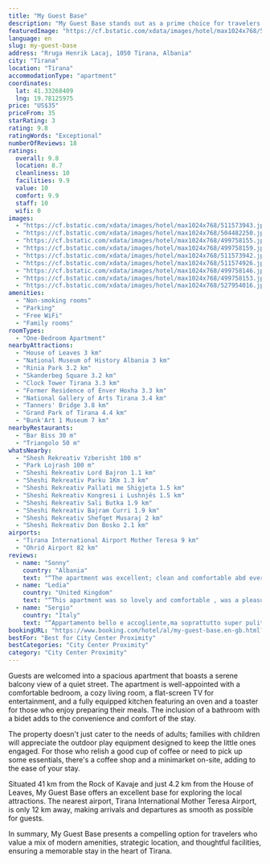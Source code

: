 ```yaml
---
title: "My Guest Base"
description: "My Guest Base stands out as a prime choice for travelers seeking a blend of comfort and convenience in Tirana."
featuredImage: "https://cf.bstatic.com/xdata/images/hotel/max1024x768/511573943.jpg?k=3bca3046d8bbee50b3cb41dbdead23870cb50f5162073cef5ba2451489ac5af8&o=&hp=1"
language: en
slug: my-guest-base
address: "Rruga Henrik Lacaj, 1050 Tirana, Albania"
city: "Tirana"
location: "Tirana"
accommodationType: "apartment"
coordinates:
  lat: 41.33268409
  lng: 19.78125975
price: "US$35"
priceFrom: 35
starRating: 3
rating: 9.8
ratingWords: "Exceptional"
numberOfReviews: 18
ratings:
  overall: 9.8
  location: 8.7
  cleanliness: 10
  facilities: 9.9
  value: 10
  comfort: 9.9
  staff: 10
  wifi: 0
images:
  - "https://cf.bstatic.com/xdata/images/hotel/max1024x768/511573943.jpg?k=3bca3046d8bbee50b3cb41dbdead23870cb50f5162073cef5ba2451489ac5af8&o=&hp=1"
  - "https://cf.bstatic.com/xdata/images/hotel/max1024x768/504482250.jpg?k=e339b3bf11a906cad8c8bf5c6886b414f4729a1852d19ee17baf1a2b3460bc0c&o=&hp=1"
  - "https://cf.bstatic.com/xdata/images/hotel/max1024x768/499758155.jpg?k=4b7e58efa092abe3acc2fb512f468f61ae8b37b8803306b65d4fe43857da1a10&o=&hp=1"
  - "https://cf.bstatic.com/xdata/images/hotel/max1024x768/499758159.jpg?k=3101c33d8be2f91644b499213db1aff6ea7cc13b89e4213560b98799d203e097&o=&hp=1"
  - "https://cf.bstatic.com/xdata/images/hotel/max1024x768/511573942.jpg?k=5414ea4d8be9e4c4ec714e0ad16c7911d92c5efbe5514a0cb596a3229c7bda6b&o=&hp=1"
  - "https://cf.bstatic.com/xdata/images/hotel/max1024x768/511574926.jpg?k=953cbe7a3d06073d626f090f2d84706cf4f6347835987e7cd760e2750b9104c2&o=&hp=1"
  - "https://cf.bstatic.com/xdata/images/hotel/max1024x768/499758146.jpg?k=d2f52609a7ebdf572acf3400c85240870e82247b51ece41053dc24853877ca9f&o=&hp=1"
  - "https://cf.bstatic.com/xdata/images/hotel/max1024x768/499758153.jpg?k=1ed14e819fbf7f7e3e61147b33503656ab192f722dc8138957366465f2aca4a2&o=&hp=1"
  - "https://cf.bstatic.com/xdata/images/hotel/max1024x768/527954016.jpg?k=54ecff314a559490065e6b20e8fe6a9e807e3a74b8f3b647ca54e7fa03ba1860&o=&hp=1"
amenities:
  - "Non-smoking rooms"
  - "Parking"
  - "Free WiFi"
  - "Family rooms"
roomTypes:
  - "One-Bedroom Apartment"
nearbyAttractions:
  - "House of Leaves 3 km"
  - "National Museum of History Albania 3 km"
  - "Rinia Park 3.2 km"
  - "Skanderbeg Square 3.2 km"
  - "Clock Tower Tirana 3.3 km"
  - "Former Residence of Enver Hoxha 3.3 km"
  - "National Gallery of Arts Tirana 3.4 km"
  - "Tanners' Bridge 3.8 km"
  - "Grand Park of Tirana 4.4 km"
  - "Bunk'Art 1 Museum 7 km"
nearbyRestaurants:
  - "Bar Biss 30 m"
  - "Triangolo 50 m"
whatsNearby:
  - "Shesh Rekreativ Yzberisht 100 m"
  - "Park Lojrash 100 m"
  - "Sheshi Rekreativ Lord Bajron 1.1 km"
  - "Sheshi Rekreativ Parku 1Km 1.3 km"
  - "Sheshi Rekreativ Pallati me Shigjeta 1.5 km"
  - "Sheshi Rekreativ Kongresi i Lushnjës 1.5 km"
  - "Sheshi Rekreativ Sali Butka 1.9 km"
  - "Sheshi Rekreativ Bajram Curri 1.9 km"
  - "Sheshi Rekreativ Shefqet Musaraj 2 km"
  - "Sheshi Rekreativ Don Bosko 2.1 km"
airports:
  - "Tirana International Airport Mother Teresa 9 km"
  - "Ohrid Airport 82 km"
reviews:
  - name: "Sonny"
    country: "Albania"
    text: "“The apartment was excellent; clean and comfortable abd everything you needed was in it. Location was perfect so you can have easy access to the center, main road and airport. Staff was high class in everything and very helpful”"
  - name: "Ledia"
    country: "United Kingdom"
    text: "“This apartment was so lovely and comfortable , was a pleasure to spend a weekend here , I had everything that a house needs ! The neighbourhood was so busy and full with activity! I will definitely come back here !”"
  - name: "Sergio"
    country: "Italy"
    text: "“Appartamento bello e accogliente,ma soprattutto super pulito”"
bookingURL: "https://www.booking.com/hotel/al/my-guest-base.en-gb.html?aid=8035640"
bestFor: "Best for City Center Proximity"
bestCategories: "City Center Proximity"
category: "City Center Proximity"
---
```


Guests are welcomed into a spacious apartment that boasts a serene balcony view of a quiet street. The apartment is well-appointed with a comfortable bedroom, a cozy living room, a flat-screen TV for entertainment, and a fully equipped kitchen featuring an oven and a toaster for those who enjoy preparing their meals. The inclusion of a bathroom with a bidet adds to the convenience and comfort of the stay.

The property doesn't just cater to the needs of adults; families with children will appreciate the outdoor play equipment designed to keep the little ones engaged. For those who relish a good cup of coffee or need to pick up some essentials, there's a coffee shop and a minimarket on-site, adding to the ease of your stay.

Situated 41 km from the Rock of Kavaje and just 4.2 km from the House of Leaves, My Guest Base offers an excellent base for exploring the local attractions. The nearest airport, Tirana International Mother Teresa Airport, is only 12 km away, making arrivals and departures as smooth as possible for guests.

In summary, My Guest Base presents a compelling option for travelers who value a mix of modern amenities, strategic location, and thoughtful facilities, ensuring a memorable stay in the heart of Tirana.
